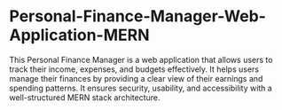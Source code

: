# Personal-Finance-Manager-Web-Application-MERN
This Personal Finance Manager is a web application that allows users to track their income, expenses, and budgets effectively. It helps users manage their finances by providing a clear view of their earnings and spending patterns. It ensures security, usability, and accessibility with a well-structured MERN stack architecture.
